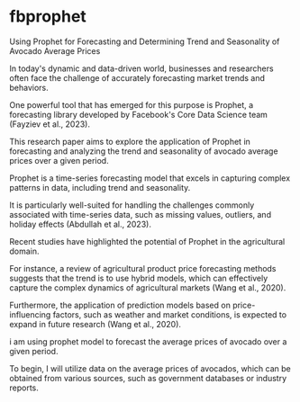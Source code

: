 # fbprophet
Using Prophet for Forecasting and Determining Trend and Seasonality of Avocado Average Prices

In today's dynamic and data-driven world, businesses and researchers often face the challenge of accurately forecasting market trends and behaviors.

One powerful tool that has emerged for this purpose is Prophet, a forecasting library developed by Facebook's Core Data Science team (Fayziev et al., 2023).

This research paper aims to explore the application of Prophet in forecasting and analyzing the trend and seasonality of avocado average prices over a given period.

Prophet is a time-series forecasting model that excels in capturing complex patterns in data, including trend and seasonality.

It is particularly well-suited for handling the challenges commonly associated with time-series data, such as missing values, outliers, and holiday effects (Abdullah et al., 2023).

Recent studies have highlighted the potential of Prophet in the agricultural domain.

For instance, a review of agricultural product price forecasting methods suggests that the trend is to use hybrid models, which can effectively capture the complex dynamics of agricultural markets (Wang et al., 2020).

Furthermore, the application of prediction models based on price-influencing factors, such as weather and market conditions, is expected to expand in future research (Wang et al., 2020).

i am using prophet model to forecast the average prices of avocado over a given period.

To begin, I will utilize data on the average prices of avocados, which can be obtained from various sources, such as government databases or industry reports.



